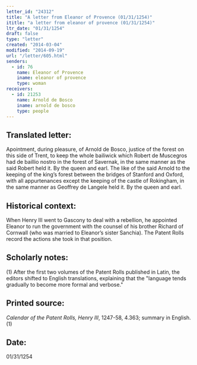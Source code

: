 ```yaml
---
letter_id: "24312"
title: "A letter from Eleanor of Provence (01/31/1254)"
ititle: "a letter from eleanor of provence (01/31/1254)"
ltr_date: "01/31/1254"
draft: false
type: "letter"
created: "2014-03-04"
modified: "2014-09-19"
url: "/letter/605.html"
senders:
  - id: 76
    name: Eleanor of Provence
    iname: eleanor of provence
    type: woman
receivers:
  - id: 21253
    name: Arnold de Bosco
    iname: arnold de bosco
    type: people
---
```

<h2> Translated letter:</h2>Apointment, during pleasure, of Arnold de Bosco, justice of the forest on this side of Trent, to keep the whole bailiwick which Robert de Muscegros had de baillio nostro in the forest of Savernak, in the same manner as the said Robert held it.
By the queen and earl.
The like of the said Arnold to the keeping of the king’s forest between the bridges of Stanford and Oxford, with all appurtenances except the keeping of the castle of Rokingham, in the same manner as Geoffrey de Langele held it.
By the queen and earl.
<h2 class="mt-4"> Historical context:</h2>When Henry III went to Gascony to deal with a rebellion, he appointed Eleanor to run the government with the counsel of his brother Richard of Cornwall (who was married to Eleanor’s sister Sanchia). The Patent Rolls record the actions she took in that position.
<h2 class="mt-4"> Scholarly notes:</h2>(1) After the first two volumes of the Patent Rolls published in Latin, the editors shifted to English translations, explaining that the "language tends gradually to become more formal and verbose."
<h2 class="mt-4"> Printed source:</h2><p><em>Calendar of the Patent Rolls, Henry III</em>, 1247-58, 4.363; summary in English.(1)</p><h2 class="mt-4"> Date:</h2>01/31/1254